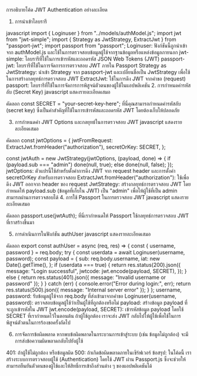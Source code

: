 การอธิบายโค้ด JWT Authentication อย่างละเอียด

1. การนำเข้าไลบรารี

javascript
import { Loginuser } from "../models/authModel.js";
import jwt from "jwt-simple";
import { Strategy as JwtStrategy, ExtractJwt } from "passport-jwt"; 
import passport from "passport";
Loginuser: ฟังก์ชันนี้ถูกนำเข้าจาก authModel.js และใช้ในการตรวจสอบข้อมูลผู้ใช้จากฐานข้อมูลหรือแหล่งข้อมูลภายนอก
jwt-simple: ไลบรารีที่ใช้ในการเข้ารหัสและถอดรหัส JSON Web Tokens (JWT)
passport-jwt: ไลบรารีที่ใช้ในการจัดการการตรวจสอบ JWT ภายใน Passport
Strategy as JwtStrategy: นำเข้า Strategy จาก passport-jwt และเปลี่ยนชื่อเป็น JwtStrategy เพื่อใช้ในการสร้างกลยุทธ์การตรวจสอบ JWT
ExtractJwt: ใช้ในการดึง JWT จากคำขอ (request)
passport: ไลบรารีที่ใช้ในการจัดการการพิสูจน์ตัวตนของผู้ใช้ในแอปพลิเคชัน
2. การกำหนดค่ารหัสลับ (Secret Key)
javascript
แสดงรายละเอียดเสมอ

คัดลอก
const SECRET = "your-secret-key-here";
ที่นี่คุณสามารถกำหนดค่ารหัสลับ (secret key) ซึ่งเป็นค่าสำคัญที่ใช้ในการเข้ารหัสและถอดรหัส JWT โดยต้องเก็บให้ปลอดภัย

3. การกำหนดค่า JWT Options และกลยุทธ์ในการตรวจสอบ JWT
javascript
แสดงรายละเอียดเสมอ

คัดลอก
const jwtOptions = {
    jwtFromRequest: ExtractJwt.fromHeader("authorization"),
    secretOrKey: SECRET,
};

const jwtAuth = new JwtStrategy(jwtOptions, (payload, done) => {
    if (payload.sub === "admin") done(null, true);
    else done(null, false);
});
jwtOptions: ตัวแปรนี้ใช้สำหรับตั้งค่าการดึง JWT จาก request header และการตั้งค่า secretOrKey สำหรับการตรวจสอบ
ExtractJwt.fromHeader("authorization"): ใช้เพื่อดึง JWT ออกจาก header ของ request
JwtStrategy: สร้างกลยุทธ์การตรวจสอบ JWT โดยกำหนดให้ payload.sub (ข้อมูลที่เก็บใน JWT) เป็น "admin" เพื่อให้ผู้ใช้ที่เป็น admin สามารถผ่านการตรวจสอบได้
4. การใช้ Passport ในการตรวจสอบ JWT
javascript
แสดงรายละเอียดเสมอ

คัดลอก
passport.use(jwtAuth);
ที่นี่เรากำหนดให้ Passport ใช้กลยุทธ์การตรวจสอบ JWT ที่เราสร้างขึ้นมา

5. การดำเนินการในฟังก์ชัน authUser
javascript
แสดงรายละเอียดเสมอ

คัดลอก
export const authUser = async (req, res) => {
    const { username, password } = req.body;
    try {
        const userdata = await Loginuser(username, password);
        const payload = {
            sub: req.body.username,
            iat: new Date().getTime(),
        };
        if (userdata === true) {
            return res.status(200).json({
                message: "Login successful",
                jwtcode: jwt.encode(payload, SECRET),
            });
        } else {
            return res.status(401).json({
                message: "Invalid username or password"
            });
        }
    } catch (err) {
        console.error("Error during login:", err);
        return res.status(500).json({
            message: "Internal server error"
        });
    }
};
username, password: รับข้อมูลผู้ใช้จาก req.body ที่ส่งเข้ามาจากคำขอ
Loginuser(username, password): ตรวจสอบข้อมูลผู้ใช้ว่าเป็นผู้ใช้ที่ถูกต้องหรือไม่
payload: สร้างข้อมูล payload ที่จะถูกเข้ารหัสใน JWT
jwt.encode(payload, SECRET): เข้ารหัสข้อมูล payload โดยใช้ SECRET ที่เรากำหนดไว้ในตอนต้น
ถ้าผู้ใช้ถูกต้อง เราจะส่ง JWT กลับไปให้ผู้ใช้เพื่อใช้ในการพิสูจน์ตัวตนในการร้องขอครั้งถัดไป

6. การจัดการข้อผิดพลาด
หากพบข้อผิดพลาดในกระบวนการเข้าสู่ระบบ (เช่น ข้อมูลไม่ถูกต้อง) จะมีการส่งข้อความผิดพลาดกลับไปยังผู้ใช้

401: ถ้าผู้ใช้ไม่ถูกต้อง หรือข้อมูลผิด
500: ถ้าเกิดข้อผิดพลาดภายในเซิร์ฟเวอร์
ข้อสรุป: ในโค้ดนี้ เราสร้างระบบการตรวจสอบผู้ใช้ (Authentication) โดยใช้ JWT ผ่าน Passport.js ซึ่งจะช่วยให้สามารถยืนยันตัวตนของผู้ใช้และให้สิทธิ์การเข้าถึงส่วนต่าง ๆ ของแอปพลิเคชันได้